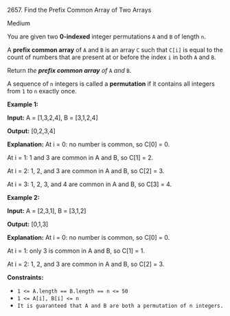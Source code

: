 2657\. Find the Prefix Common Array of Two Arrays

Medium

You are given two **0-indexed** integer permutations `A` and `B` of length `n`.

A **prefix common array** of `A` and `B` is an array `C` such that `C[i]` is equal to the count of numbers that are present at or before the index `i` in both `A` and `B`.

Return _the **prefix common array** of_ `A` _and_ `B`.

A sequence of `n` integers is called a **permutation** if it contains all integers from `1` to `n` exactly once.

**Example 1:**

**Input:** A = [1,3,2,4], B = [3,1,2,4]

**Output:** [0,2,3,4]

**Explanation:** At i = 0: no number is common, so C[0] = 0. 

At i = 1: 1 and 3 are common in A and B, so C[1] = 2. 

At i = 2: 1, 2, and 3 are common in A and B, so C[2] = 3. 

At i = 3: 1, 2, 3, and 4 are common in A and B, so C[3] = 4.

**Example 2:**

**Input:** A = [2,3,1], B = [3,1,2]

**Output:** [0,1,3]

**Explanation:** At i = 0: no number is common, so C[0] = 0. 

At i = 1: only 3 is common in A and B, so C[1] = 1. 

At i = 2: 1, 2, and 3 are common in A and B, so C[2] = 3.

**Constraints:**

*   `1 <= A.length == B.length == n <= 50`
*   `1 <= A[i], B[i] <= n`
*   `It is guaranteed that A and B are both a permutation of n integers.`
